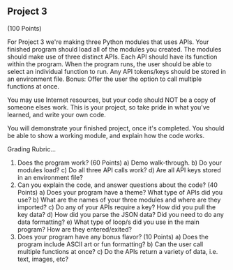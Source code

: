 ## Project 3 
(100 Points)

For Project 3 we're making three Python modules that uses APIs.
Your finished program should load all of the modules you created.
The modules should make use of three distinct APIs.
Each API should have its function within the program.
When the program runs, the user should be able to select an individual function to run.
Any API tokens/keys should be stored in an environment file.
Bonus: Offer the user the option to call multiple functions at once.

You may use Internet resources, but your code should NOT be a copy of someone elses work.
This is your project, so take pride in what you've learned, and write your own code.

You will demonstrate your finished project, once it's completed.
You should be able to show a working module, and explain how the code works.

 Grading Rubric...
 1) Does the program work? (60 Points)
   a) Demo walk-through.
   b) Do your modules load?
   c) Do all three API calls work?
   d) Are all API keys stored in an environment file?
 2) Can you explain the code, and answer questions about the code? (40 Points)
   a) Does your program have a theme? What type of APIs did you use?
   b) What are the names of your three modules and where are they imported?
   c) Do any of your APIs require a key? How did you pull the key data?
   d) How did you parse the JSON data? Did you need to do any data formatting?
   e) What type of loop/s did you use in the main program? How are they entered/exited?
 3) Does your program have any bonus flavor? (10 Points)
   a) Does the program include ASCII art or fun formatting?
   b) Can the user call multiple functions at once?
   c) Do the APIs return a variety of data, i.e. text, images, etc?